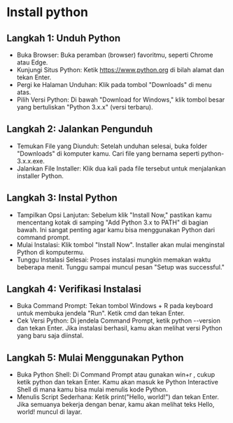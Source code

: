 # Install python

## Langkah 1: Unduh Python
+ Buka Browser: Buka peramban (browser) favoritmu, seperti Chrome atau Edge.
+ Kunjungi Situs Python: Ketik https://www.python.org di bilah alamat dan tekan Enter.
+ Pergi ke Halaman Unduhan: Klik pada tombol "Downloads" di menu atas.
+ Pilih Versi Python: Di bawah "Download for Windows," klik tombol besar yang bertuliskan "Python 3.x.x" (versi terbaru).

## Langkah 2: Jalankan Pengunduh
+ Temukan File yang Diunduh: Setelah unduhan selesai, buka folder "Downloads" di komputer kamu. Cari file yang bernama seperti python-3.x.x.exe.
+ Jalankan File Installer: Klik dua kali pada file tersebut untuk menjalankan installer Python.

## Langkah 3: Instal Python
+ Tampilkan Opsi Lanjutan: Sebelum klik "Install Now," pastikan kamu mencentang kotak di samping "Add Python 3.x to PATH" di bagian bawah. Ini sangat penting agar kamu bisa menggunakan Python dari command prompt.
+ Mulai Instalasi: Klik tombol "Install Now". Installer akan mulai menginstal Python di komputermu.
+ Tunggu Instalasi Selesai: Proses instalasi mungkin memakan waktu beberapa menit. Tunggu sampai muncul pesan "Setup was successful."

## Langkah 4: Verifikasi Instalasi
+ Buka Command Prompt: Tekan tombol Windows + R pada keyboard untuk membuka jendela "Run". Ketik cmd dan tekan Enter.
+ Cek Versi Python: Di jendela Command Prompt, ketik python --version dan tekan Enter. Jika instalasi berhasil, kamu akan melihat versi Python yang baru saja diinstal.

## Langkah 5: Mulai Menggunakan Python
+ Buka Python Shell: Di Command Prompt atau gunakan win+r , cukup ketik python dan tekan Enter. Kamu akan masuk ke Python Interactive Shell di mana kamu bisa mulai menulis kode Python.
+ Menulis Script Sederhana: Ketik print("Hello, world!") dan tekan Enter. Jika semuanya bekerja dengan benar, kamu akan melihat teks Hello, world! muncul di layar.